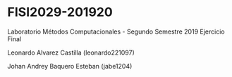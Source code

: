 # FISI2029-201920
Laboratorio Métodos Computacionales - Segundo Semestre 2019
Ejercicio Final


Leonardo Alvarez Castilla (leonardo221097)

Johan Andrey Baquero Esteban (jabe1204)
